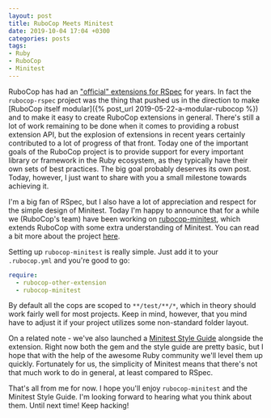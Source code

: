 ```yaml
---
layout: post
title: RuboCop Meets Minitest
date: 2019-10-04 17:04 +0300
categories: posts
tags:
- Ruby
- RuboCop
- Minitest
---
```


RuboCop has had an ["official" extensions for RSpec](https://github.com/rubocop-hq/rubocop-rspec) for years.
In fact the `rubocop-rspec` project was the thing that pushed us in the direction to make [RuboCop itself modular]({% post_url 2019-05-22-a-modular-rubocop %}) and to make it easy
to create RuboCop extensions in general. There's still a lot of work remaining to be done when it comes to providing
a robust extension API, but the explosion of extensions in recent years certainly contributed to a lot of progress of that front.
Today one of the important goals of the RuboCop project is
to provide support for every important library or framework in the Ruby ecosystem, as they
typically have their own sets of best practices. The big goal probably deserves its own post. Today,
however, I just want to share with you a small milestone towards achieving it.

I'm a big fan of RSpec, but I also have a lot of appreciation and respect for the simple design of
Minitest. Today I'm happy to announce that for a while we (RuboCop's team) have been working
on [rubocop-minitest](https://github.com/rubocop-hq/rubocop-minitest), which extends RuboCop with some extra understanding of Minitest.
You can read a bit more about the project [here](https://docs.rubocop.org/projects/minitest/en/stable/).

Setting up `rubocop-minitest` is really simple. Just add it to your `.rubocop.yml` and you're good to go:

``` yaml
require:
  - rubocop-other-extension
  - rubocop-minitest
```

By default all the cops are scoped to `**/test/**/*`, which in theory should work fairly well for most
projects. Keep in mind, however, that you mind have to adjust it if your project utilizes some non-standard
folder layout.

On a related note - we've also launched a [Minitest Style Guide](https://minitest.rubystyle.guide) alongside
the extension. Right now both the gem and the style guide are pretty basic, but I hope that with the help of the awesome Ruby community
we'll level them up quickly. Fortunately for us, the simplicity of Minitest means that there's not that much work
to do in general, at least compared to RSpec.

That's all from me for now. I hope you'll enjoy `rubocop-minitest` and the Minitest Style Guide. I'm looking forward
to hearing what you think about them. Until next time! Keep hacking!
